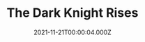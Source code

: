 ---
title: "The Dark Knight Rises"
year: 2012
date: 2021-11-21T00:00:04.000Z
permalink: /almanac/movies/2021-11-21-the-dark-knight-rises/index.html
link: https://letterboxd.com/rknightuk/film/the-dark-knight-rises/2/
rating: 3
tmdbid: 49026
---